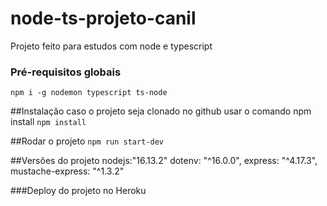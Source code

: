 # node-ts-projeto-canil
Projeto feito para estudos com node e typescript

### Pré-requisitos globais 
`npm i -g nodemon typescript ts-node`

##Instalação
caso o projeto seja clonado no github usar o comando npm install
`npm install`

##Rodar o projeto
`npm run start-dev`

##Versões do projeto
  nodejs:"16.13.2"
  dotenv: "^16.0.0",
  express: "^4.17.3",
  mustache-express: "^1.3.2"

  ###Deploy do projeto no Heroku